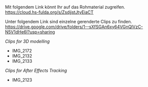 Mit folgendem Link könnt Ihr auf das Rohmaterial zugreifen. https://cloud.hs-fulda.org/s/ZsdjjstJtyEiaCT

Unter folgendem Link sind einzelne gerenderte Clips zu finden. https://drive.google.com/drive/folders/1--sXfSGAn6xy64VGnQlVzC-N5V1dHe6I?usp=sharing

*Clips for 3D modelling*
* IMG_2172
* IMG_2132
* IMG_2133

*Clips for After Effects Tracking*
* IMG_2123
